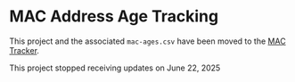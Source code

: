 # MAC Address Age Tracking

This project and the associated `mac-ages.csv` have been moved to the [MAC Tracker](https://github.com/hdm/mac-tracker/).

This project stopped receiving updates on June 22, 2025
